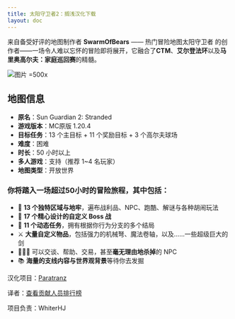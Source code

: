 ```yaml
---
title: 太阳守卫者2：搁浅汉化下载
layout: doc
---
```


来自备受好评的地图制作者 **SwarmOfBears** —— 热门冒险地图太阳守卫者
的创作者——一场令人难以忘怀的冒险即将展开，它融合了**CTM**、**艾尔登法环**以及**马里奥高尔夫：家庭巡回赛**的精髓。

![图片 =500x](/imgs/maps/sun-guardian2.webp)

## 地图信息

- **原名**：Sun Guardian 2: Stranded
- **游戏版本**：MC原版 1.20.4
- **目标任务**：13 个主目标 + 11 个奖励目标 + 3 个高尔夫球场
- **难度**：困难
- **时长**：50 小时以上
- **多人游戏**：支持（推荐 1~4 名玩家）
- **地图类型**：开放世界

<DownloadLinks :methods="[
  { id: 'lanzou-quark-mapdl', text: '下载地图', icon: '/imgs/logo/logo_64.png', lanzouLink: 'https://vmhanhuazu.lanzouo.com/s/ssg2', quarkLink: 'https://pan.quark.cn/s/21835eedae08' },
  { id: 'bilibili', text: '宣传片', icon: '/imgs/svg/bilibili.svg', link: 'https://www.bilibili.com/video/BV1kWaGzTEoi/' },
  { id: 'planetminecraft', text: '地图原帖', icon: '/imgs/svg/planetminecraft.svg', link: 'https://www.planetminecraft.com/project/sun-guardian-2-stranded/' },
  { id: 'lazy', text: '懒汉下载', icon: '/imgs/lazydl.png', link: 'https://vmhanhuazu.lanzouo.com/s/ssg2' }
]" />

### 你将踏入一场超过50小时的冒险旅程，其中包括：

- 🏰 **13 个独特区域与地牢**，遍布战利品、NPC、跑酷、解谜与各种胡闹玩法
- 🐉 **17 个精心设计的自定义 Boss 战**
- 📜 **11 个动态任务**，拥有根据你行为分支的多个结局
- ⚔️ **大量自定义物品**，包括强力的机械弩、魔法卷轴，以及……一些超级巨大的剑
- 🧑‍🤝‍🧑 可以交谈、帮助、交易，甚至**毫无理由地杀掉**的 NPC
- 📚 **海量的支线内容与世界观背景**等待你去发掘

汉化项目：[Paratranz](https://paratranz.cn/projects/15705)

译者：[查看贡献人员排行榜](https://paratranz.cn/projects/15705/leaderboard)

项目负责：WhiterHJ

<DocSupport />
